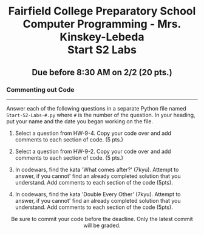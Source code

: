 <h1 align="center">
    Fairfield College Preparatory School<br>
    Computer Programming - Mrs. Kinskey-Lebeda<br>
    Start S2 Labs
</h1>

<h2 align="center">Due before 8:30 AM on 2/2 (20 pts.)</h2>

### Commenting out Code
---
Answer each of the following questions in a separate Python file named `Start-S2-Labs-#.py` where `#` is the number of the question. In your heading, put your name and the date you began working on the file.

1. Select a question from HW-9-4. Copy your code over and add comments to each section of code. (5 pts.)

2. Select a question from HW-9-2. Copy your code over and add comments to each section of code. (5 pts.)

3. In codewars, find the kata 'What comes after?' (7kyu). Attempt to answer, if you cannot' find an already completed solution that you understand. Add comments to each section of the code (5pts).

4. In codewars, find the kata 'Double Every Other' (7kyu). Attempt to answer, if you cannot' find an already completed solution that you understand. Add comments to each section of the code (5pts).

<p align="center">Be sure to commit your code before the deadline. Only the latest commit will be graded.</p>

